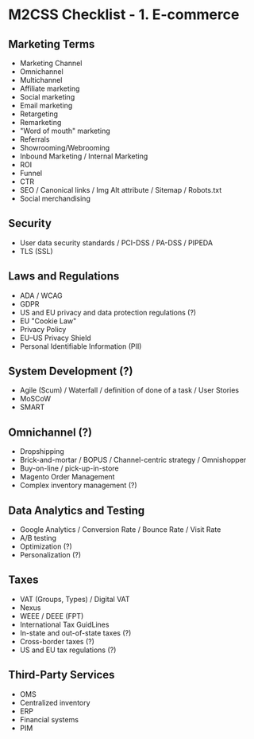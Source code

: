 # M2CSS Checklist - 1. E-commerce

## Marketing Terms

- Marketing Channel
- Omnichannel
- Multichannel
- Affiliate marketing
- Social marketing
- Email marketing
- Retargeting
- Remarketing
- "Word of mouth" marketing
- Referrals
- Showrooming/Webrooming
- Inbound Marketing / Internal Marketing
- ROI
- Funnel
- CTR
- SEO / Canonical links / Img Alt attribute / Sitemap / Robots.txt
- Social merchandising

## Security

- User data security standards / PCI-DSS / PA-DSS / PIPEDA 
- TLS (SSL)

## Laws and Regulations

- ADA / WCAG
- GDPR
- US and EU privacy and data protection regulations (?)
- EU "Cookie Law"
- Privacy Policy
- EU–US Privacy Shield
- Personal Identifiable Information (PII)

## System Development (?)

- Agile (Scum) / Waterfall / definition of done of a task / User Stories
- MoSCoW
- SMART

## Omnichannel (?)

- Dropshipping
- Brick-and-mortar / BOPUS / Channel-centric strategy / Omnishopper 
- Buy-on-line / pick-up-in-store
- Magento Order Management
- Complex inventory management (?)

## Data Analytics and Testing

- Google Analytics / Conversion Rate / Bounce Rate / Visit Rate
- A/B testing
- Optimization (?)
- Personalization (?)

## Taxes

- VAT (Groups, Types) / Digital VAT
- Nexus
- WEEE / DEEE (FPT)
- International Tax GuidLines
- In-state and out-of-state taxes (?)
- Cross-border taxes (?)
- US and EU tax regulations (?)

## Third-Party Services

- OMS
- Centralized inventory
- ERP
- Financial systems
- PIM
